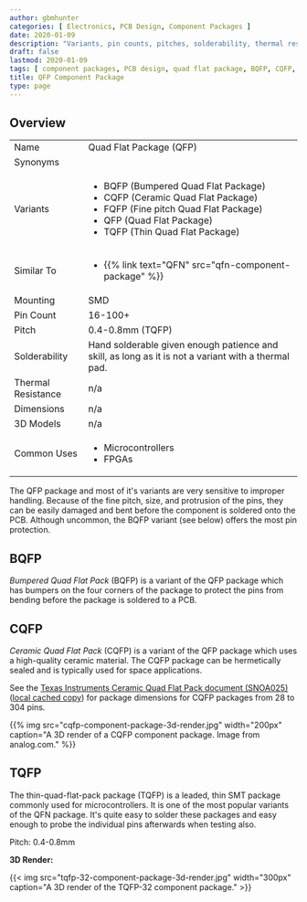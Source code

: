 ```yaml
---
author: gbmhunter
categories: [ Electronics, PCB Design, Component Packages ]
date: 2020-01-09
description: "Variants, pin counts, pitches, solderability, thermal resistances, dimensions, land patterns, 3D models and more info for the QFP component package."
draft: false
lastmod: 2020-01-09
tags: [ component packages, PCB design, quad flat package, BQFP, CQFP, FQFP, QFP, TQFP,  ]
title: QFP Component Package
type: page
---
```


## Overview

<table>
<tbody>
<tr>
  <td>Name</td>
  <td>Quad Flat Package (QFP)</td>
</tr>
<tr>
  <td>Synonyms</td>
  <td></td>
</tr>
<tr>
  <td>Variants</td>
  <td>
    <ul>
      <li>BQFP (Bumpered Quad Flat Package)</li>
      <li>CQFP (Ceramic Quad Flat Package)</li>
      <li>FQFP (Fine pitch Quad Flat Package)</li>
      <li>QFP (Quad Flat Package)</li>
      <li>TQFP (Thin Quad Flat Package)</li>
    </ul>
  </td>
</tr>
<tr>
  <td>Similar To</td>
  <td>
    <ul>
      <li>{{% link text="QFN" src="qfn-component-package" %}}</li>
    </ul>
  </td>
</tr>
<tr>
<td>Mounting</td>
<td>SMD</td>
</tr>
<tr>
<td>Pin Count</td>
<td>16-100+</td>
</tr>
<tr>
<td>Pitch</td>
<td>0.4-0.8mm (TQFP)</td>
</tr>
<tr>
<td>Solderability</td>
<td>Hand solderable given enough patience and skill, as long as it is not a variant with a thermal pad.</td>
</tr>
<tr>
  <td>Thermal Resistance</td>
  <td>n/a</td>
</tr>
<tr>
  <td>Dimensions</td>
  <td>n/a</td>
</tr>
<tr>
  <td>3D Models</td>
  <td>n/a</td>
</tr>
<tr>
  <td>Common Uses</td>
  <td>
    <ul>
      <li>Microcontrollers</li>
      <li>FPGAs</li>
    </ul>
  </td>
</tr>
</tbody>
</table>

The QFP package and most of it's variants are very sensitive to improper handling. Because of the fine pitch, size, and protrusion of the pins, they can be easily damaged and bent before the component is soldered onto the PCB. Although uncommon, the BQFP variant (see below) offers the most pin protection.

## BQFP

_Bumpered Quad Flat Pack_ (BQFP) is a variant of the QFP package which has bumpers on the four corners of the package to protect the pins from bending before the package is soldered to a PCB.

## CQFP

_Ceramic Quad Flat Pack_ (CQFP) is a variant of the QFP package which uses a high-quality ceramic material. The CQFP package can be hermetically sealed and is typically used for space applications.

See the [Texas Instruments Ceramic Quad Flat Pack document (SNOA025)](http://www.ti.com/lit/an/snoa025/snoa025.pdf) ([local cached copy](/pcb-design/component-packages/qfp-component-package/snoa025-ti-instruments-cqfp-dimensions.pdf)) for package dimensions for CQFP packages from 28 to 304 pins.

{{% img src="cqfp-component-package-3d-render.jpg" width="200px" caption="A 3D render of a CQFP component package. Image from analog.com." %}}

## TQFP

The thin-quad-flat-pack package (TQFP) is a leaded, thin SMT package commonly used for microcontrollers. It is one of the most popular variants of the QFN package. It's quite easy to solder these packages and easy enough to probe the individual pins afterwards when testing also.

Pitch: 0.4-0.8mm

**3D Render:**

{{< img src="tqfp-32-component-package-3d-render.jpg" width="300px" caption="A 3D render of the TQFP-32 component package." >}}